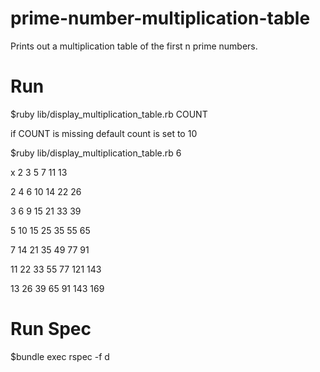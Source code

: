 prime-number-multiplication-table
=================================

Prints out a multiplication table of the  first n prime numbers.

Run
=================================
$ruby lib/display_multiplication_table.rb COUNT

if COUNT is missing default count is set to 10

$ruby lib/display_multiplication_table.rb 6

x   2	3	5	7	11	13

2	4	6	10	14	22	26

3	6	9	15	21	33	39

5	10	15	25	35	55	65

7	14	21	35	49	77	91

11	22	33	55	77	121	143

13	26	39	65	91	143	169


Run Spec
=================================
$bundle exec rspec -f d